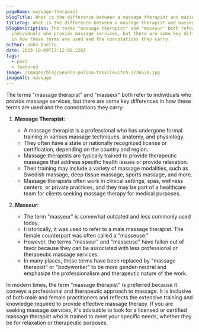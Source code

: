 ```yaml
---
pageName: massage-therapist
blogTitle: What is the difference between a massage therapist and masseur?
titleTag: What is the difference between a massage therapist and masseur?
blogDescription: The terms "massage therapist" and "masseur" both refer to
  individuals who provide massage services, but there are some key differences
  in how these terms are used and the connotations they carry.
author: John Duello
date: 2023-10-09T17:12:09.226Z
tags:
  - post
  - featured
image: /images/blog/pexels-polina-tankilevitch-3736520.jpg
imageAlt: massage
---
```

The terms "massage therapist" and "masseur" both refer to individuals who provide massage services, but there are some key differences in how these terms are used and the connotations they carry:

1. **Massage Therapist**:

   * A massage therapist is a professional who has undergone formal training in various massage techniques, anatomy, and physiology.
   * They often have a state or nationally recognized license or certification, depending on the country and region.
   * Massage therapists are typically trained to provide therapeutic massages that address specific health issues or provide relaxation.
   * Their training may include a variety of massage modalities, such as Swedish massage, deep tissue massage, sports massage, and more.
   * Massage therapists often work in clinical settings, spas, wellness centers, or private practices, and they may be part of a healthcare team for clients seeking massage therapy for medical purposes.
2. **Masseur**:

   * The term "masseur" is somewhat outdated and less commonly used today.
   * Historically, it was used to refer to a male massage therapist. The female counterpart was often called a "masseuse."
   * However, the terms "masseur" and "masseuse" have fallen out of favor because they can be associated with less professional or therapeutic massage services.
   * In many places, these terms have been replaced by "massage therapist" or "bodyworker" to be more gender-neutral and emphasize the professionalism and therapeutic nature of the work.

In modern times, the term "massage therapist" is preferred because it conveys a professional and therapeutic approach to massage. It is inclusive of both male and female practitioners and reflects the extensive training and knowledge required to provide effective massage therapy. If you are seeking massage services, it's advisable to look for a licensed or certified massage therapist who is trained to meet your specific needs, whether they be for relaxation or therapeutic purposes.